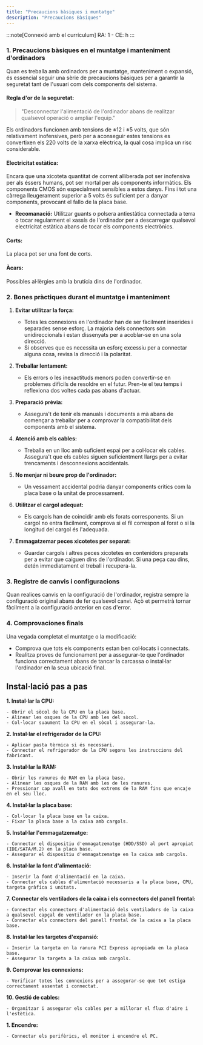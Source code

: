 ```yaml
---
title: "Precaucions bàsiques i muntatge"
description: "Precaucions Bàsiques"
---
```


:::note[Connexió amb el currículum]
RA: 1 - CE: h
:::


### **1. Precaucions bàsiques en el muntatge i manteniment d'ordinadors**

Quan es treballa amb ordinadors per a muntatge, manteniment o expansió, és essencial seguir una sèrie de precaucions bàsiques per a garantir la seguretat tant de l'usuari com dels components del sistema.

#### **Regla d'or de la seguretat:**
> "Desconnectar l'alimentació de l'ordinador abans de realitzar qualsevol operació o ampliar l'equip."

Els ordinadors funcionen amb tensions de ±12 i ±5 volts, que són relativament inofensives, però per a aconseguir estes tensions es convertixen els 220 volts de la xarxa elèctrica, la qual cosa implica un risc considerable. 

#### **Electricitat estàtica:**

Encara que una xicoteta quantitat de corrent alliberada pot ser inofensiva per als éssers humans, pot ser mortal per als components informàtics. Els components CMOS són especialment sensibles a estos danys. Fins i tot una càrrega lleugerament superior a 5 volts és suficient per a danyar components, provocant el fallo de la placa base.

- **Recomanació:** Utilitzar guants o polsera antiestàtica connectada a terra o tocar regularment el xassís de l'ordinador per a descarregar qualsevol electricitat estàtica abans de tocar els components electrònics.

#### **Corts:**

La placa pot ser una font de corts.

#### **Àcars:**

Possibles al·lèrgies amb la brutícia dins de l'ordinador.

### **2. Bones pràctiques durant el muntatge i manteniment**

1.  **Evitar utilitzar la força:**
    - Totes les connexions en l'ordinador han de ser fàcilment inserides i separades sense esforç. La majoria dels connectors són unidireccionals i estan dissenyats per a acoblar-se en una sola direcció.
    - Si observes que es necessita un esforç excessiu per a connectar alguna cosa, revisa la direcció i la polaritat.

2.  **Treballar lentament:**
    - Els errors o les inexactituds menors poden convertir-se en problemes difícils de resoldre en el futur. Pren-te el teu temps i reflexiona dos voltes cada pas abans d'actuar.

3.  **Preparació prèvia:**
    - Assegura't de tenir els manuals i documents a mà abans de començar a treballar per a comprovar la compatibilitat dels components amb el sistema.

4.  **Atenció amb els cables:**
    - Treballa en un lloc amb suficient espai per a col·locar els cables. Assegura't que els cables siguen suficientment llargs per a evitar trencaments i desconnexions accidentals.

5.  **No menjar ni beure prop de l'ordinador:**
    - Un vessament accidental podria danyar components crítics com la placa base o la unitat de processament.

6.  **Utilitzar el cargol adequat:**
    - Els cargols han de coincidir amb els forats corresponents. Si un cargol no entra fàcilment, comprova si el fil correspon al forat o si la longitud del cargol és l'adequada.

7.  **Emmagatzemar peces xicotetes per separat:**
    - Guardar cargols i altres peces xicotetes en contenidors preparats per a evitar que caiguen dins de l'ordinador. Si una peça cau dins, detén immediatament el treball i recupera-la.

### **3. Registre de canvis i configuracions**

Quan realices canvis en la configuració de l'ordinador, registra sempre la configuració original abans de fer qualsevol canvi. Açò et permetrà tornar fàcilment a la configuració anterior en cas d'error.

### **4. Comprovaciones finals**

Una vegada completat el muntatge o la modificació:

- Comprova que tots els components estan ben col·locats i connectats.
- Realitza proves de funcionament per a assegurar-te que l'ordinador funciona correctament abans de tancar la carcassa o instal·lar l'ordinador en la seua ubicació final.

## Instal·lació pas a pas

**1.  Instal·lar la CPU:**

    - Obrir el sòcol de la CPU en la placa base.
    - Alinear les osques de la CPU amb les del sòcol.
    - Col·locar suaument la CPU en el sòcol i assegurar-la.
**2.  Instal·lar el refrigerador de la CPU:**

    - Aplicar pasta tèrmica si és necessari.
    - Connectar el refrigerador de la CPU segons les instruccions del fabricant.
**3.  Instal·lar la RAM:**

    - Obrir les ranures de RAM en la placa base.
    - Alinear les osques de la RAM amb les de les ranures.
    - Pressionar cap avall en tots dos extrems de la RAM fins que encaje en el seu lloc.
**4.  Instal·lar la placa base:**

    - Col·locar la placa base en la caixa.
    - Fixar la placa base a la caixa amb cargols.
**5.  Instal·lar l'emmagatzematge:**

    - Connectar el dispositiu d'emmagatzematge (HDD/SSD) al port apropiat (IDE/SATA/M.2) en la placa base.
    - Assegurar el dispositiu d'emmagatzematge en la caixa amb cargols.
**6.  Instal·lar la font d'alimentació:**

    - Inserir la font d'alimentació en la caixa.
    - Connectar els cables d'alimentació necessaris a la placa base, CPU, targeta gràfica i unitats.
**7.  Connectar els ventiladors de la caixa i els connectors del panell frontal:**

    - Connectar els connectors d'alimentació dels ventiladors de la caixa a qualsevol capçal de ventilador en la placa base.
    - Connectar els connectors del panell frontal de la caixa a la placa base.
**8.  Instal·lar les targetes d'expansió:**

    - Inserir la targeta en la ranura PCI Express apropiada en la placa base.
    - Assegurar la targeta a la caixa amb cargols.
**9.  Comprovar les connexions:**

    - Verificar totes les connexions per a assegurar-se que tot estiga correctament assentat i connectat.
**10.  Gestió de cables:**

    - Organitzar i assegurar els cables per a millorar el flux d'aire i l'estètica.
**1.  Encendre:**

    - Connectar els perifèrics, el monitor i encendre el PC.
